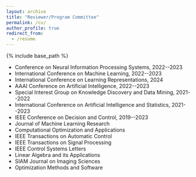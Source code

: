 ```yaml
---
layout: archive
title: "Reviewer/Program Committee"
permalink: /cv/
author_profile: true
redirect_from:
  - /resume
---
```


{% include base_path %}

- Conference on Neural Information Processing Systems, 2022--2023
- International Conference on Machine Learning, 2022--2023
- International Conference on Learning Representations, 2024
- AAAI Conference on Artificial Intelligence, 2022--2023
- Special Interest Group on Knowledge Discovery and Data Mining, 2021--2022
- International Conference on Artificial Intelligence and Statistics, 2021--2023
- IEEE Conference on Decision and Control, 2019--2023
- Journal of Machine Learning Research
- Computational Optimization and Applications
- IEEE Transactions on Automatic Control
- IEEE Transactions on Signal Processing
- IEEE Control Systems Letters
- Linear Algebra and its Applications
- SIAM Journal on Imaging Sciences
- Optimization Methods and Software


